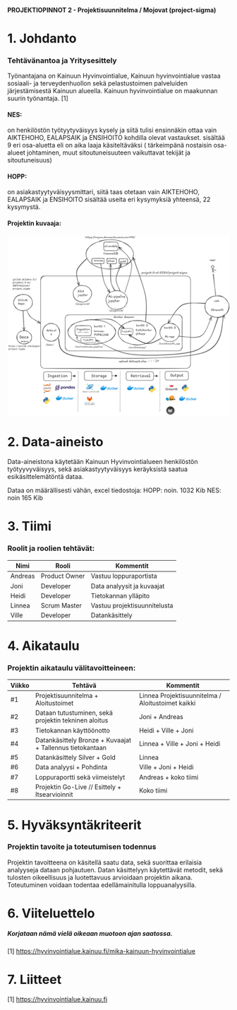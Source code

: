 #### PROJEKTIOPINNOT 2 - Projektisuunnitelma / Mojovat (project-sigma)

# 1. Johdanto
### Tehtävänantoa ja Yritysesittely

Työnantajana on Kainuun Hyvinvointialue, Kainuun hyvinvointialue vastaa so­siaa­li- ja ter­vey­den­huol­lon sekä pe­las­tus­toi­men pal­ve­luiden järjestämisestä Kainuun alueella. Kainuun hyvinvointialue on maakunnan suurin työnantaja. [1]

#### NES:

on henkilöstön työtyytyväisyys kysely ja siitä tulisi ensinnäkin ottaa vain AIKTEHOHO, EALAPSAIK ja ENSIHOITO kohdilla olevat vastaukset.
sisältää 9 eri osa-aluetta eli on aika laaja käsiteltäväksi ( tärkeimpänä nostaisin osa-alueet johtaminen, muut sitoutuneisuuteen vaikuttavat tekijät ja sitoutuneisuus)


#### HOPP:

on asiakastyytyväisyysmittari, siitä taas otetaan vain AIKTEHOHO, EALAPSAIK ja ENSIHOITO
sisältää useita eri kysymyksiä yhteensä,  22 kysymystä.

#### Projektin kuvaaja:

![Kuvaus](../Projektisuunnitelma/image_new.png)

# 2. Data-aineisto
Data-aineistona käytetään Kainuun Hyvinvointialueen henkilöstön työtyyvyväisyys, sekä asiakastyytyväisyys keräyksistä saatua esikäsittelemätöntä dataa. 

Dataa on määrällisesti vähän, excel tiedostoja: 
HOPP: noin. 1032 Kib
NES: noin 165 Kib



# 3. Tiimi
### Roolit ja roolien tehtävät:

| Nimi     | Rooli           | Kommentit                        |
| -------- | ------------    |------------------------------    |
| Andreas  | Product Owner   | Vastuu loppuraportista           |
| Joni     | Developer       | Data analyysit ja kuvaajat       |
| Heidi    | Developer       | Tietokannan ylläpito             |
| Linnea   | Scrum Master    | Vastuu projektisuunnitelusta     |
| Ville    | Developer       | Datankäsittely                   |

# 4. Aikataulu
### Projektin aikataulu välitavoitteineen:

| Viikko   | Tehtävä                                                    | Kommentit                                         |
| -------- | -------------------------------                            |----------                                         |
| #1       | Projektisuunnitelma + Aloitustoimet                        | Linnea Projektisuunnitelma / Aloitustoimet kaikki |
| #2       | Dataan tutustuminen, sekä projektin tekninen aloitus       | Joni  + Andreas                                   |
| #3       | Tietokannan käyttöönotto                                   | Heidi + Ville + Joni                              |
| #4       | Datankäsittely Bronze  + Kuvaajat + Tallennus tietokantaan | Linnea + Ville + Joni + Heidi                     |
| #5       | Datankäsittely Silver  + Gold                              | Linnea                                            |
| #6       | Data analyysi + Pohdinta                                   | Ville + Joni + Heidi                              |
| #7       | Loppuraportti sekä viimeistelyt                            | Andreas + koko tiimi                              |
| #8       | Projektin Go-Live // Esittely + Itsearvioinnit             | Koko tiimi                                        |


# 5. Hyväksyntäkriteerit
###  Projektin tavoite ja toteutumisen todennus

Projektin tavoitteena on käsitellä saatu data, sekä suorittaa erilaisia analyyseja dataan pohjautuen. Datan käsittelyyn käytettävät metodit, sekä tulosten oikeellisuus ja luotettavuus arvioidaan projektin aikana. Toteutuminen voidaan todentaa edellämainitulla loppuanalyysilla. 

# 6. Viiteluettelo 
##### Korjataan nämä vielä oikeaan muotoon ajan saatossa. 

[1] https://hyvinvointialue.kainuu.fi/mika-kainuun-hyvinvointialue

# 7. Liitteet

[1] https://hyvinvointialue.kainuu.fi